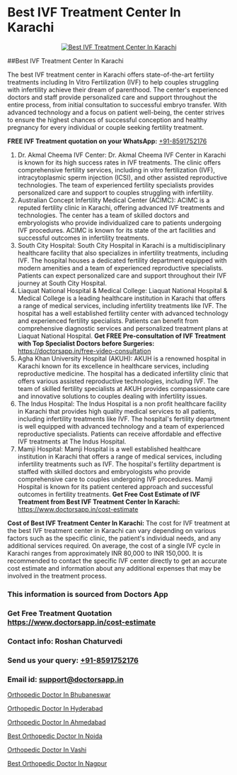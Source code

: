 # Best IVF Treatment Center In Karachi

<p align="center">
  <a href="https://doctorsapp.in/treatment/ivf-treatment">
    <img src="https://doctorsapp.co.in/uploads/treatment_image/ICSI.jpg" alt="Best IVF Treatment Center In Karachi">
  </a>
</p>
##Best IVF Treatment Center In Karachi

The best IVF treatment center in Karachi offers state-of-the-art fertility treatments including In Vitro Fertilization (IVF) to help couples struggling with infertility achieve their dream of parenthood. The center's experienced doctors and staff provide personalized care and support throughout the entire process, from initial consultation to successful embryo transfer. With advanced technology and a focus on patient well-being, the center strives to ensure the highest chances of successful conception and healthy pregnancy for every individual or couple seeking fertility treatment.

**FREE IVF Treatment quotation on your WhatsApp:**  [+91-8591752176](https://api.whatsapp.com/send?phone=8591752176)

1) Dr. Akmal Cheema IVF Center:
Dr. Akmal Cheema IVF Center in Karachi is known for its high success rates in IVF treatments. The clinic offers comprehensive fertility services, including in vitro fertilization (IVF), intracytoplasmic sperm injection (ICSI), and other assisted reproductive technologies. The team of experienced fertility specialists provides personalized care and support to couples struggling with infertility.
2) Australian Concept Infertility Medical Center (ACIMC):
ACIMC is a reputed fertility clinic in Karachi, offering advanced IVF treatments and technologies. The center has a team of skilled doctors and embryologists who provide individualized care to patients undergoing IVF procedures. ACIMC is known for its state of the art facilities and successful outcomes in infertility treatments.
3) South City Hospital:
South City Hospital in Karachi is a multidisciplinary healthcare facility that also specializes in infertility treatments, including IVF. The hospital houses a dedicated fertility department equipped with modern amenities and a team of experienced reproductive specialists. Patients can expect personalized care and support throughout their IVF journey at South City Hospital.
4) Liaquat National Hospital & Medical College:
Liaquat National Hospital & Medical College is a leading healthcare institution in Karachi that offers a range of medical services, including infertility treatments like IVF. The hospital has a well established fertility center with advanced technology and experienced fertility specialists. Patients can benefit from comprehensive diagnostic services and personalized treatment plans at Liaquat National Hospital.
**Get FREE Pre-consultation of IVF Treatment with Top Specialist Doctors before Surgeries:** https://doctorsapp.in/free-video-consultation
5) Agha Khan University Hospital (AKUH):
AKUH is a renowned hospital in Karachi known for its excellence in healthcare services, including reproductive medicine. The hospital has a dedicated infertility clinic that offers various assisted reproductive technologies, including IVF. The team of skilled fertility specialists at AKUH provides compassionate care and innovative solutions to couples dealing with infertility issues.
6) The Indus Hospital:
The Indus Hospital is a non profit healthcare facility in Karachi that provides high quality medical services to all patients, including infertility treatments like IVF. The hospital's fertility department is well equipped with advanced technology and a team of experienced reproductive specialists. Patients can receive affordable and effective IVF treatments at The Indus Hospital.
7) Mamji Hospital:
Mamji Hospital is a well established healthcare institution in Karachi that offers a range of medical services, including infertility treatments such as IVF. The hospital's fertility department is staffed with skilled doctors and embryologists who provide comprehensive care to couples undergoing IVF procedures. Mamji Hospital is known for its patient centered approach and successful outcomes in fertility treatments.
**Get Free Cost Estimate of IVF Treatment from Best IVF Treatment Center In Karachi:** https://www.doctorsapp.in/cost-estimate

**Cost of Best IVF Treatment Center In Karachi:**
The cost for IVF treatment at the best IVF treatment center in Karachi can vary depending on various factors such as the specific clinic, the patient's individual needs, and any additional services required. On average, the cost of a single IVF cycle in Karachi ranges from approximately INR 80,000 to INR 150,000. It is recommended to contact the specific IVF center directly to get an accurate cost estimate and information about any additional expenses that may be involved in the treatment process.

### This information is sourced from Doctors App 
### Get Free Treatment Quotation https://www.doctorsapp.in/cost-estimate
### Contact info: Roshan Chaturvedi 
### Send us your query: [+91-8591752176](https://api.whatsapp.com/send?phone=8591752176) 
### Email id: support@doctorsapp.in

[Orthopedic Doctor In Bhubaneswar](https://www.linkedin.com/pulse/orthopedic-doctor-bhubaneswar-doctorsapp-dhaka-b0pre?trackingId=kXhje33UNWnFkqsYm4s8LA%3D%3D&lipi=urn%3Ali%3Apage%3Ad_flagship3_company_admin%3Bo%2BosOGJBSO63YocmsfjAZA%3D%3D)

[Orthopedic Doctor In Hyderabad](https://www.linkedin.com/pulse/orthopedic-doctor-hyderabad-doctorsapp-khulna-ofd5e?trackingId=EZ9Y1jSkx7A%2FewaFK33zSw%3D%3D&lipi=urn%3Ali%3Apage%3Ad_flagship3_company_admin%3BEfzsr1%2BmQ6eR1XkJR7MU1A%3D%3D)

[Orthopedic Doctor In Ahmedabad](https://medium.com/@vimalrana22/orthopedic-doctor-in-ahmedabad-180e68c3f3f8)

[Best Orthopedic Doctor In Noida](https://medium.com/@vimalrana22/best-orthopedic-doctor-in-noida-5fe7448c5c3c)

[Orthopedic Doctor In Vashi](https://doctors-apps.github.io/doctorsapp/orthopedic-doctor-in-vashi)

[Best Orthopedic Doctor In Nagpur](https://doctors-apps.github.io/doctorsapp/best-orthopedic-doctor-in-nagpur)

